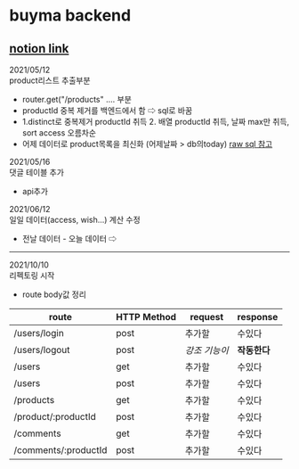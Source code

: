 # buyma backend

## [notion link](https://www.notion.so/buyma-f3a57a4c07e048989d1859560418db0f)


2021/05/12  
product리스트 추출부분  
- router.get("/products" .... 부분
- productId 중복 제거를 백엔드에서 함 ⇨ sql로 바꿈
- 1.distinct로 중복제거 productId 취득 2. 배열 productId 취득, 날짜 max만 취득, sort access 오름차순
- 어제 데이터로 product목록을 최신화 (어제날짜 > db의today)
[raw sql 참고](https://sequelize.org/master/manual/raw-queries.html)

2021/05/16  
댓글 테이블 추가
- api추가

2021/06/12  
일일 데이터(access, wish...) 계산 수정
- 전날 데이터 - 오늘 데이터 ⇨ 




--------------------------
2021/10/10  
리펙토링 시작
- route body값 정리  

route | HTTP Method  | request | response
----- | ----- | ----- | -----
/users/login | post | 추가할 | 수있다
/users/logout | post | *강조 기능이* | **작동한다**
/users | get | 추가할 | 수있다
/users | post | 추가할 | 수있다
/products | get | 추가할 | 수있다
/product/:productId | post | 추가할 | 수있다
/comments | get | 추가할 | 수있다
/comments/:productId | post | 추가할 | 수있다

